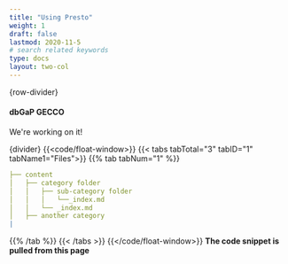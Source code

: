 ```yaml
---
title: "Using Presto"
weight: 1
draft: false
lastmod: 2020-11-5
# search related keywords
type: docs
layout: two-col
---
```


{row-divider}
#### dbGaP GECCO

We're working on it!

{divider}
{{<code/float-window>}}
{{< tabs tabTotal="3" tabID="1" tabName1="Files">}}
{{% tab tabNum="1" %}}
``` yaml
├── content
│   ├── category folder
│   │   ├── sub-category folder
│   │   │   └──_index.md
│   │   └── _index.md
│   ├── another category 
|
```
{{% /tab %}}
{{< /tabs >}}
{{</code/float-window>}}
**The code snippet is pulled from this page**
